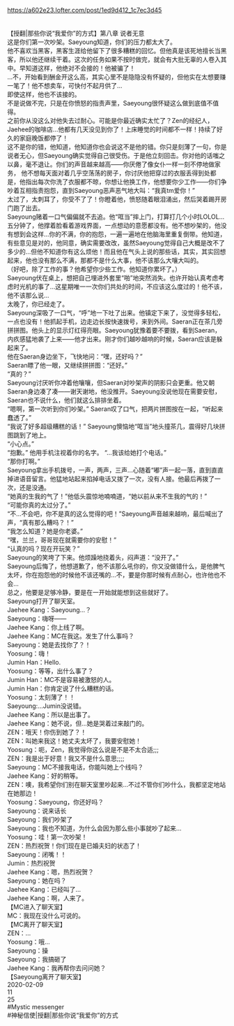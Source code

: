 https://a602e23.lofter.com/post/1ed9d412_1c7ec3d45<br/>
<br/>
<br/>
【授翻|那些你说“我爱你”的方式】第八章 说者无意<br/>
这是你们第一次吵架。Saeyoung知道，你们的压力都太大了。<br/>
他不喜欢当黑客，黑客生涯给他留下了很多糟糕的回忆。但他真是该死地擅长当黑客，所以他还继续干着。这次的任务如果不按时做完，就会有大批无辜的人卷入其中。早知道这样，他绝对不会接的！他被骗了！<br/>
...不，开始看到酬金开这么高，其实心里不是隐隐没有怀疑的，但他实在太想要赚一笔了！他不想卖车，可快付不起月供了...<br/>
即使这样，他也不该接的。<br/>
不是说做不完，只是在你愤怒的指责声里，Saeyoung很怀疑这么做到底值不值得。<br/>
之前你从没这么对他失去过耐心。可能是你最近确实太忙了？Zen的经纪人，Jaehee的咖啡店...他都有几天没见到你了！上床睡觉的时间都不一样！持续了好久的家庭晚饭都停了！<br/>
这不是你的错，他知道，他知道你也会说这不是他的错。你只是刻薄了一句，你是说者无心，但Saeyoung确实觉得自己很受伤。于是他立刻回击。你对他的话嗤之以鼻，毫不退让。你们的声音越来越高——你厌倦了像女仆一样一刻不停地做家务， 他不想每天面对着几乎空荡荡的房子，你讨厌他把穿过的衣服丢得到处都是，他指出每次你洗了衣服都不晾，你想让他换工作，他想要你少工作——你们争吵着互相指责抱怨，直到Saeyoung恶声恶气地大叫：“我真tm爱你！”<br/>
太过了，太刺耳了，你受不了了！你瞪着他，愤怒随着眼泪涌出，然后哭着踢开房门跑了出去。<br/>
Saeyoung赌着一口气偏偏就不去追。他“哐当”摔上门，打算打几个小时LOLOL...五分钟了，他撑着脸看着游戏界面，一点想动的意愿都没有。他不想吵架的，他没有想到会这样...你的不满，你的抱怨，一遍一遍地在他脑海里重复倒带。他知道，有些意见是对的，他同意，确实需要改改，虽然Saeyoung觉得自己大概是改不了多少的...但他不知道你有这么烦他！而且他在气头上说的那些话，其实，其实回想起来，他也没有那么不满，那都不是什么大事，他不该那么大嚷大叫的。<br/>
（好吧，除了工作的事？他希望你少些工作。他知道你累坏了。）<br/>
Saeyoung伏在桌上，想把自己埋进外套里“啪”地突然消失。也许开始认真考虑考虑时光机的事了...这星期唯一一次你们共处的时间，不应该这么度过的！他不该，他不该那么说...<br/>
太晚了，你已经走了。<br/>
Saeyoung深吸了一口气，“呼”地一下吐了出来。他镇定下来了，没觉得多轻松，一点也没有！他抓起手机，边走边长按快速拨号，来到外间。Saeran正在茶几旁拼拼图。他头上的显示灯红得亮眼。Saeyoung犹豫着要不要拨，看到Saeran，内疚感猛地袭了上来——他才出来。刚才你们越吵越响的时候，Saeran应该是躲起来了。<br/>
他在Saeran身边坐下，飞快地问：“嘿，还好吗？”<br/>
Saeran瞟了他一眼，又继续拼拼图：“还好。”<br/>
“真的？”<br/>
Saeyoung讨厌听你冲着他嚷嚷，但Saeran对吵架声的阴影只会更重。他又朝Saeran身边凑了凑——谢天谢地，他没推开。Saeyoung没说他现在需要安慰，Saeran也不说什么，他们就这么排排坐着。<br/>
“嗯啊，第一次听到你们吵架。” Saeran叹了口气，把两片拼图按在一起，“听起来蠢透了。”<br/>
“我说了好多超级糟糕的话！” Saeyoung懊恼地“哐当”地头撞茶几，震得好几块拼图跳到了地上。<br/>
“小心点。”<br/>
“抱歉。” 他用手机注视着你的名字。 “...我该给她打个电话。”<br/>
“那你打啊。”<br/>
Saeyoung拿出手机拨号，一声，两声，三声...心随着“嘟”声一起一落，直到直直掉进语音留言。他猛地站起来掐掉电话又拨了一次，没有人接。他最后再拨了一次，还是没通。<br/>
“她真的生我的气了！”他低头震惊地喃喃道，“她以前从来不生我的气的！”<br/>
“可能你真的太过分了。”<br/>
“不...不会吧，你不是真的这么觉得的吧！”Saeyoung声音越来越响，最后喊出了声，“真有那么糟吗？！”<br/>
“我怎么知道？她是你老婆。”<br/>
“嘿，兰兰，哥哥现在就需要你的安慰！”<br/>
“认真的吗？现在开玩笑？”<br/>
Saeyoung的笑垮了下来。他烦躁地挠着头，闷声道：“没开了。”<br/>
Saeyoung后悔了，他想道歉了，他不该那么吼你的，你又没做错什么，是他脾气太坏，你在抱怨他的时候他不该还嘴的...不，要是你那时候有点耐心，也许他也不会...<br/>
总之，他要是足够冷静，要是在一开始就能想到这些就好了。<br/>
Saeyoung打开了聊天室。<br/>
Jaehee Kang：Saeyoung...？<br/>
Saeyoung：嗨呀——<br/>
Jaehee Kang：你上线了啊。<br/>
Jaehee Kang：MC在我这。发生了什么事吗？<br/>
Saeyoung：她是去找你了？！<br/>
Yoosung：嗨！<br/>
Jumin Han：Hello.<br/>
Yoosung：等等，出什么事了？<br/>
Jumin Han：MC不是容易被激怒的人。<br/>
Jumin Han：你肯定说了什么糟糕的话。<br/>
Yoosung：太刻薄了！！<br/>
Saeyoung:...Jumin没说错。<br/>
Jaehee Kang：所以是出事了。<br/>
Jaehee Kang：她不说，但...她是哭着过来敲门的。<br/>
ZEN：哦天！你伤到她了？！<br/>
ZEN：叫她来我这！她丈夫太坏了，我要安慰她！<br/>
Yoosung：呃，Zen，我觉得你这么说是不是不太合适;;;<br/>
ZEN：我是出于好意！我又不是什么意思;;;;<br/>
Saeyoung：MC不接我电话，你能叫她上个线吗？<br/>
Jaehee Kang：好的稍等。<br/>
ZEN：噢，我希望你们别在聊天室里吵起来...不过不管你们吵什么，我都坚定地站在她那边！<br/>
Yoosung：Saeyoung，你还好吗？<br/>
Saeyoung：说来话长<br/>
Saeyoung：我们吵架了<br/>
Saeyoung：我也不知道，为什么会因为那么些小事就吵了起来...<br/>
Yoosung：哇！第一次吵架！<br/>
ZEN：热烈祝贺！你们现在是已婚夫妇的状态了！<br/>
Saeyoung：闭嘴！！<br/>
Jumin：热烈祝贺<br/>
Jaehee Kang：嗯，热烈祝贺？<br/>
Saeyoung：她在吗？<br/>
Jaehee Kang：已经叫了...<br/>
Jaehee Kang：啊，人来了。<br/>
【MC进入了聊天室】<br/>
MC：我现在没什么可说的。<br/>
【MC离开了聊天室】<br/>
ZEN：...<br/>
Yoosung：哦...<br/>
Saeyoung：操<br/>
Saeyoung：我搞砸了<br/>
Jaehee Kang：我再帮你去问问她？<br/>
【Saeyoung离开了聊天室】<br/>
2020-02-09<br/>
11<br/>
25<br/>
#Mystic messenger<br/>
#神秘信使|授翻|那些你说“我爱你”的方式<br/>
